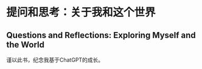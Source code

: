# 提问和思考：关于我和这个世界

## Questions and Reflections: Exploring Myself and the World

谨以此书，纪念我基于ChatGPT的成长。
